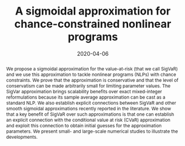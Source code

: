 ---
title: "A sigmoidal approximation for chance-constrained nonlinear programs"
tags: []
authors: ['Yankai Cao', 'Victor M Zavala']
publication_types: []
publication: "*arXiv preprint arXiv:2004.02402*"
abstract: "We propose a sigmoidal approximation for the value-at-risk (that we call SigVaR) and we use this approximation to tackle nonlinear programs (NLPs) with chance constraints. We prove that the approximation is conservative and that the level of conservatism can be made arbitrarily small for limiting parameter values. The SigVar approximation brings scalability benefits over exact mixed-integer reformulations because its sample average approximation can be cast as a standard NLP. We also establish explicit connections between SigVaR and other smooth sigmoidal approximations recently reported in the literature. We show that a key benefit of SigVaR over such approximations is that one can establish an explicit connection with the conditional value at risk (CVaR) approximation and exploit this connection to obtain initial guesses for the approximation parameters. We present small- and large-scale numerical studies to illustrate the developments."
date: "2020-04-06"
publishDate: ""
url_pdf: "https://arxiv.org/pdf/2004.02402"
featured: false
projects: []
slides: ""
---